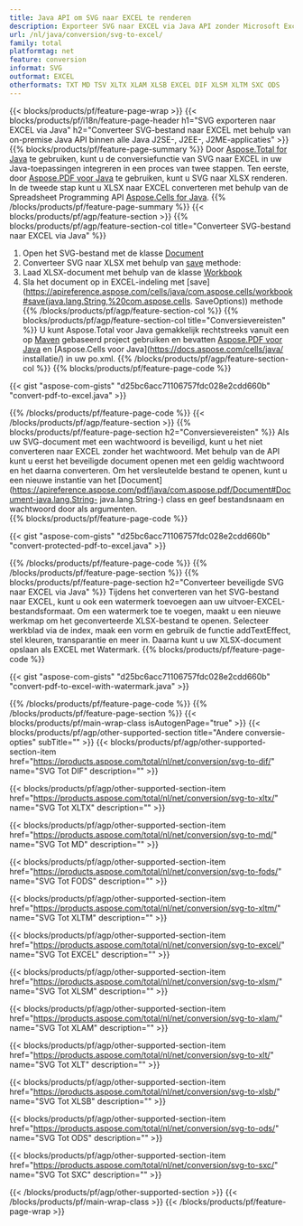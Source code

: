 ```yaml
---
title: Java API om SVG naar EXCEL te renderen
description: Exporteer SVG naar EXCEL via Java API zonder Microsoft Excel of Adobe Reader te gebruiken
url: /nl/java/conversion/svg-to-excel/
family: total
platformtag: net
feature: conversion
informat: SVG
outformat: EXCEL
otherformats: TXT MD TSV XLTX XLAM XLSB EXCEL DIF XLSM XLTM SXC ODS
---
```

{{< blocks/products/pf/feature-page-wrap >}}
{{< blocks/products/pf/i18n/feature-page-header h1="SVG exporteren naar EXCEL via Java" h2="Converteer SVG-bestand naar EXCEL met behulp van on-premise Java API binnen alle Java J2SE-, J2EE-, J2ME-applicaties" >}}
{{% blocks/products/pf/feature-page-summary %}}
Door [Aspose.Total for Java](https://products.aspose.com/total/java/) te gebruiken, kunt u de conversiefunctie van SVG naar EXCEL in uw Java-toepassingen integreren in een proces van twee stappen. Ten eerste, door [Aspose.PDF voor Java](https://products.aspose.com/pdf/java/) te gebruiken, kunt u SVG naar XLSX renderen. In de tweede stap kunt u XLSX naar EXCEL converteren met behulp van de Spreadsheet Programming API [Aspose.Cells for Java](https://products.aspose.com/cells/java/).
{{% /blocks/products/pf/feature-page-summary  %}}
{{< blocks/products/pf/agp/feature-section >}}
{{% blocks/products/pf/agp/feature-section-col title="Converteer SVG-bestand naar EXCEL via Java" %}}
1. Open het SVG-bestand met de klasse [Document](https://apireference.aspose.com/pdf/java/com.aspose.pdf/Document)
2. Converteer SVG naar XLSX met behulp van [save](https://apireference.aspose.com/pdf/java/com.aspose.pdf/Document#save-java.lang.String-com.aspose.pdf.SaveOptions- ) methode:
3. Laad XLSX-document met behulp van de klasse [Workbook](https://apireference.aspose.com/cells/java/com.aspose.cells/Workbook)
4. Sla het document op in EXCEL-indeling met [save](https://apireference.aspose.com/cells/java/com.aspose.cells/workbook#save(java.lang.String,%20com.aspose.cells. SaveOptions)) methode
{{% /blocks/products/pf/agp/feature-section-col %}}
{{% blocks/products/pf/agp/feature-section-col title="Conversievereisten" %}}
U kunt Aspose.Total voor Java gemakkelijk rechtstreeks vanuit een op [Maven](https://repository.aspose.com/webapp/#/artifacts/browse/tree/General/repo/com/aspose/aspose-total) gebaseerd project gebruiken en bevatten [Aspose.PDF voor Java](https://docs.aspose.com/pdf/java/installation/) en [Aspose.Cells voor Java](https://docs.aspose.com/cells/java/ installatie/) in uw po.xml.
{{% /blocks/products/pf/agp/feature-section-col %}}
{{% blocks/products/pf/feature-page-code %}}

{{< gist "aspose-com-gists" "d25bc6acc71106757fdc028e2cdd660b" "convert-pdf-to-excel.java" >}}

{{% /blocks/products/pf/feature-page-code %}}
{{< /blocks/products/pf/agp/feature-section >}}
{{% blocks/products/pf/feature-page-section  h2="Conversievereisten" %}}
Als uw SVG-document met een wachtwoord is beveiligd, kunt u het niet converteren naar EXCEL zonder het wachtwoord. Met behulp van de API kunt u eerst het beveiligde document openen met een geldig wachtwoord en het daarna converteren. Om het versleutelde bestand te openen, kunt u een nieuwe instantie van het [Document](https://apireference.aspose.com/pdf/java/com.aspose.pdf/Document#Document-java.lang.String- java.lang.String-) class en geef bestandsnaam en wachtwoord door als argumenten.  
{{% blocks/products/pf/feature-page-code %}}

{{< gist "aspose-com-gists" "d25bc6acc71106757fdc028e2cdd660b" "convert-protected-pdf-to-excel.java" >}}
{{% /blocks/products/pf/feature-page-code  %}}
{{% /blocks/products/pf/feature-page-section %}}
{{% blocks/products/pf/feature-page-section  h2="Converteer beveiligde SVG naar EXCEL via Java" %}}
Tijdens het converteren van het SVG-bestand naar EXCEL, kunt u ook een watermerk toevoegen aan uw uitvoer-EXCEL-bestandsformaat. Om een watermerk toe te voegen, maakt u een nieuwe werkmap om het geconverteerde XLSX-bestand te openen. Selecteer werkblad via de index, maak een vorm en gebruik de functie addTextEffect, stel kleuren, transparantie en meer in. Daarna kunt u uw XLSX-document opslaan als EXCEL met Watermark. 
{{% blocks/products/pf/feature-page-code %}}

{{< gist "aspose-com-gists" "d25bc6acc71106757fdc028e2cdd660b" "convert-pdf-to-excel-with-watermark.java" >}}
{{% /blocks/products/pf/feature-page-code  %}}
{{% /blocks/products/pf/feature-page-section %}}
{{< blocks/products/pf/main-wrap-class isAutogenPage="true" >}}
{{< blocks/products/pf/agp/other-supported-section title="Andere conversie-opties" subTitle="" >}}
{{< blocks/products/pf/agp/other-supported-section-item href="https://products.aspose.com/total/nl/net/conversion/svg-to-dif/" name="SVG Tot DIF" description="" >}}

{{< blocks/products/pf/agp/other-supported-section-item href="https://products.aspose.com/total/nl/net/conversion/svg-to-xltx/" name="SVG Tot XLTX" description="" >}}

{{< blocks/products/pf/agp/other-supported-section-item href="https://products.aspose.com/total/nl/net/conversion/svg-to-md/" name="SVG Tot MD" description="" >}}

{{< blocks/products/pf/agp/other-supported-section-item href="https://products.aspose.com/total/nl/net/conversion/svg-to-fods/" name="SVG Tot FODS" description="" >}}

{{< blocks/products/pf/agp/other-supported-section-item href="https://products.aspose.com/total/nl/net/conversion/svg-to-xltm/" name="SVG Tot XLTM" description="" >}}

{{< blocks/products/pf/agp/other-supported-section-item href="https://products.aspose.com/total/nl/net/conversion/svg-to-excel/" name="SVG Tot EXCEL" description="" >}}

{{< blocks/products/pf/agp/other-supported-section-item href="https://products.aspose.com/total/nl/net/conversion/svg-to-xlsm/" name="SVG Tot XLSM" description="" >}}

{{< blocks/products/pf/agp/other-supported-section-item href="https://products.aspose.com/total/nl/net/conversion/svg-to-xlam/" name="SVG Tot XLAM" description="" >}}

{{< blocks/products/pf/agp/other-supported-section-item href="https://products.aspose.com/total/nl/net/conversion/svg-to-xlt/" name="SVG Tot XLT" description="" >}}

{{< blocks/products/pf/agp/other-supported-section-item href="https://products.aspose.com/total/nl/net/conversion/svg-to-xlsb/" name="SVG Tot XLSB" description="" >}}

{{< blocks/products/pf/agp/other-supported-section-item href="https://products.aspose.com/total/nl/net/conversion/svg-to-ods/" name="SVG Tot ODS" description="" >}}

{{< blocks/products/pf/agp/other-supported-section-item href="https://products.aspose.com/total/nl/net/conversion/svg-to-sxc/" name="SVG Tot SXC" description="" >}}


{{< /blocks/products/pf/agp/other-supported-section >}}
{{< /blocks/products/pf/main-wrap-class >}}
{{< /blocks/products/pf/feature-page-wrap >}}
